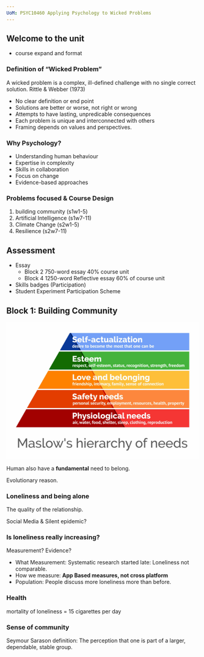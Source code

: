 ```yaml
---
UoM: PSYC10460 Applying Psychology to Wicked Problems
---
```


## Welcome to the unit

- course expand and format

### Definition of “Wicked Problem”

A wicked problem is a complex, ill-defined challenge with no single correct solution.
Rittle & Webber (1973)
- No clear definition or end point
- Solutions are better or worse, not right or wrong
- Attempts to have lasting, unpredicable consequences
- Each problem is unique and interconnected with others
- Framing depends on values and perspectives.

### Why Psychology?

- Understanding human behaviour
- Expertise in complexity
- Skills in collaboration
- Focus on change
- Evidence-based approaches

### Problems focused & Course Design

1. building community (s1w1-5)
2. Artificial Intelligence (s1w7-11)
3. Climate Change (s2w1-5)
4. Resilience (s2w7-11)

## Assessment

- Essay
	- Block 2 750-word essay 40% course unit
	- Block 4 1250-word Reflective essay 60% of course unit
- Skills badges (Participation)
- Student Experiment Participation Scheme

## Block 1: Building Community

![Maslow's Hierarchy of Needs](assets/Pasted%20image%2020250929153715.png)

Human also have a **fundamental** need to belong.

Evolutionary reason.

### Loneliness and being alone

The quality of the relationship.

Social Media & Silent epidemic?

### Is loneliness really increasing?

Measurement? Evidence?

- What Measurement: Systematic research started late: Loneliness not comparable.
- How we measure: **App Based measures, not cross platform**
- Population: People discuss more loneliness more than before.

### Health

mortality of loneliness = 15 cigarettes per
day

### Sense of community

Seymour Sarason definition: The perception that one is part of a larger, dependable, stable group.